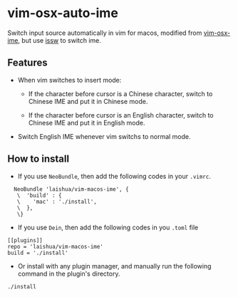 # vim-osx-auto-ime
Switch input source automatically in vim for macos, modified from [vim-osx-ime](https://github.com/hongqn/vim-osx-ime), but use [issw](https://github.com/vovkasm/input-source-switcher) to switch ime.

## Features
* When vim switches to insert mode:

  * If the character before cursor is a Chinese character, switch to Chinese
    IME and put it in Chinese mode.

  * If the character before cursor is an English character, switch to Chinese
    IME and put it in English mode.

* Switch English IME whenever vim switchs to normal mode.

## How to install
- If you use `NeoBundle`, then add the following codes in your `.vimrc`.
```
  NeoBundle 'laishua/vim-macos-ime', {
   \  'build' : {
   \    'mac' : './install',
   \  },
   \}
```

- If you use `Dein`, then add the following codes in you `.toml` file
```
[[plugins]]
repo = 'laishua/vim-macos-ime'
build = './install'
```

- Or install with any plugin manager, and manually run the following command in the plugin's directory.
```
./install
```
